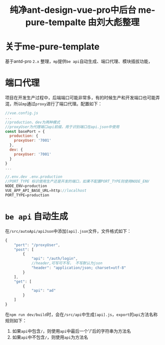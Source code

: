 <h1 align="center">纯净ant-design-vue-pro中后台 me-pure-tempalte 由刘大彪整理</h1>

# 关于me-pure-template<mp>
基于antd-pro `2.x` 整理，`mp`提供`be api`自动生成、端口代理、模块插拔功能，

# 端口代理
项目在开发生产过程中，后端端口可能非常多，有的时候生产和开发端口也可能弄混，所以`mp`通过`proxy`进行了端口代理。配置如下：
```javascript
//vue.config.js
...
//production、dev为两种模式
//proxyUser为代理端口api前缀，用于识别端口在api.json中使用
const basePort = {
  production: {
    proxyUser: '7001'
  },
  dev: {
    proxyUser: '7001'
  }
}
...

//.env.dev .env.production
//PORT_TYPE 标识使用生产还是开发的端口，如果不配置PORT_TYPE则使用NODE_ENV
NODE_ENV=production
VUE_APP_API_BASE_URL=http://localhost
PORT_TYPE=production
```

# `be api` 自动生成
在`/src/autoApi/apiJson`中添加`[api].json`文件，文件格式如下：
```javascript
{
    "port": "/proxyUser",
    "post": [
        {
            "api": "/auth/login",
            //header,可写可不写， 不写默认为json
            "header": "application/json; charset=utf-8"
        }
    ],
    "get": [
        {
            "api": "ad"
        }
    ]
}
```
在`npm run dev/build`时，会在`/src/api`中生成`[api].js`，`export`的`api`方法名称规则如下：
1. 如果`api`中包含`/`，则使用`api`中最后一个'/'后的字符串为方法名
2. 如果`api`中不包含`/`，则使用`api`为方法名
